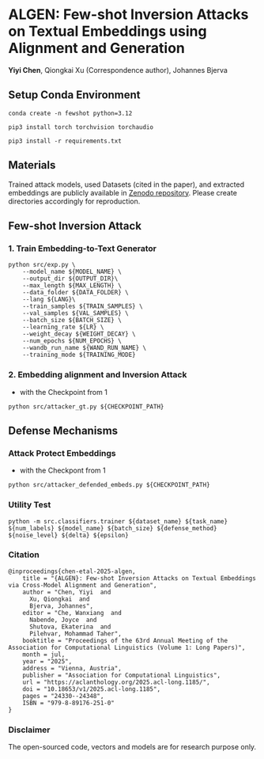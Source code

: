 # ALGEN: Few-shot Inversion Attacks on Textual Embeddings using Alignment and Generation

__Yiyi Chen__, Qiongkai Xu (Correspondence author), Johannes Bjerva


[//]: # (![ALGEN]&#40;Figure2_07.pdf&#41;)

## Setup Conda Environment
```
conda create -n fewshot python=3.12

pip3 install torch torchvision torchaudio

pip3 install -r requirements.txt
```

## Materials

Trained attack models, used Datasets (cited in the paper), and extracted embeddings are publicly available in [Zenodo repository](https://zenodo.org/records/15639971). Please create directories accordingly for reproduction.


## Few-shot Inversion Attack
### 1. Train Embedding-to-Text Generator 

```
python src/exp.py \
    --model_name ${MODEL_NAME} \
    --output_dir ${OUTPUT_DIR}\
    --max_length ${MAX_LENGTH} \
    --data_folder ${DATA_FOLDER} \
    --lang ${LANG}\
    --train_samples ${TRAIN_SAMPLES} \
    --val_samples ${VAL_SAMPLES} \
    --batch_size ${BATCH_SIZE} \
    --learning_rate ${LR} \
    --weight_decay ${WEIGHT_DECAY} \
    --num_epochs ${NUM_EPOCHS} \
    --wandb_run_name ${WAND_RUN_NAME} \
    --training_mode ${TRAINING_MODE}

```


### 2. Embedding alignment and Inversion Attack 

* with the Checkpoint from 1

```
python src/attacker_gt.py ${CHECKPOINT_PATH}

```

## Defense Mechanisms

### Attack Protect Embeddings 

* with the Checkpont from 1

```
python src/attacker_defended_embeds.py ${CHECKPOINT_PATH}
```

### Utility Test 

```
python -m src.classifiers.trainer ${dataset_name} ${task_name} ${num_labels} ${model_name} ${batch_size} ${defense_method} ${noise_level} ${delta} ${epsilon}

```


### Citation 
```
@inproceedings{chen-etal-2025-algen,
    title = "{ALGEN}: Few-shot Inversion Attacks on Textual Embeddings via Cross-Model Alignment and Generation",
    author = "Chen, Yiyi  and
      Xu, Qiongkai  and
      Bjerva, Johannes",
    editor = "Che, Wanxiang  and
      Nabende, Joyce  and
      Shutova, Ekaterina  and
      Pilehvar, Mohammad Taher",
    booktitle = "Proceedings of the 63rd Annual Meeting of the Association for Computational Linguistics (Volume 1: Long Papers)",
    month = jul,
    year = "2025",
    address = "Vienna, Austria",
    publisher = "Association for Computational Linguistics",
    url = "https://aclanthology.org/2025.acl-long.1185/",
    doi = "10.18653/v1/2025.acl-long.1185",
    pages = "24330--24348",
    ISBN = "979-8-89176-251-0"
}
```

### Disclaimer

The open-sourced code, vectors and models are for research purpose only.


